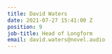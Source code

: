 ```yaml
---
title: David Waters
date: 2021-07-27 15:41:00 Z
position: 9
job-title: Head of Longform
email: david.waters@novel.audio
---
```



